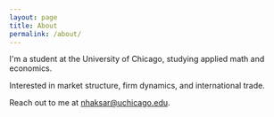 ```yaml
---
layout: page
title: About
permalink: /about/
---
```


I'm a student at the University of Chicago, studying applied math and economics.

Interested in market structure, firm dynamics, and international trade.

Reach out to me at [nhaksar@uchicago.edu](mailto:nhaksar@uchicago.edu).
